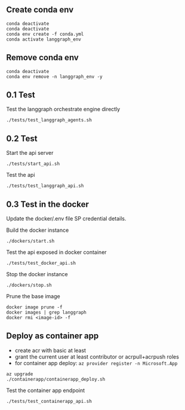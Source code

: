 ## Create conda env
```
conda deactivate
conda deactivate
conda env create -f conda.yml
conda activate langgraph_env
```

## Remove conda env
```
conda deactivate
conda env remove -n langgraph_env -y
```

## 0.1 Test

Test the langgraph orchestrate engine directly
```
./tests/test_langgraph_agents.sh
```

## 0.2 Test

Start the api server
```
./tests/start_api.sh
```

Test the api
```
./tests/test_langgraph_api.sh
```

## 0.3 Test in the docker
Update the docker/.env file SP credential details.

Build the docker instance
```
./dockers/start.sh
```

Test the api exposed in docker container
```
./tests/test_docker_api.sh
```

Stop the docker instance
```
./dockers/stop.sh
```

Prune the base image
```
docker image prune -f
docker images | grep langgraph
docker rmi <image-id> -f
```

## Deploy as container app
- create acr with basic at least
- grant the current user at least contributor or acrpull+acrpush roles
- for container app deploy: `az provider register -n Microsoft.App`

```
az upgrade
./containerapp/containerapp_deploy.sh
```

Test the container app endpoint
```
./tests/test_containerapp_api.sh
```

